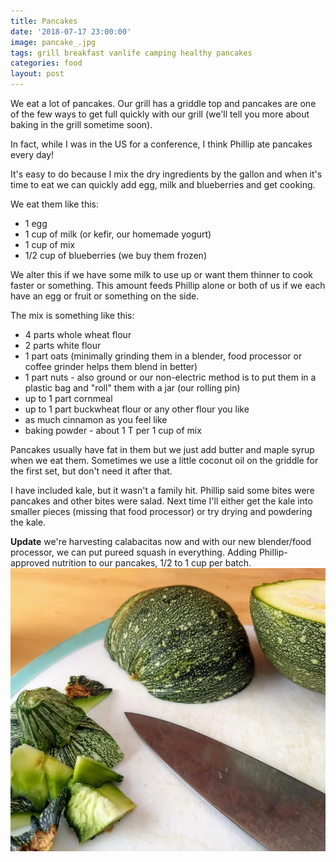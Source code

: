 ```yaml
---
title: Pancakes
date: '2018-07-17 23:00:00'
image: pancake_.jpg
tags: grill breakfast vanlife camping healthy pancakes
categories: food
layout: post
---
```


We eat a lot of pancakes. Our grill has a griddle top and pancakes are one of the few ways to get full quickly with our grill (we'll tell you more about baking in the grill sometime soon).

In fact, while I was in the US for a conference, I think Phillip ate pancakes every day!

It's easy to do because I mix the dry ingredients by the gallon and when it's time to eat we can quickly add egg, milk and blueberries and get cooking.

We eat them like this:

* 1 egg
* 1 cup of milk (or kefir, our homemade yogurt)
* 1 cup of mix
* 1/2 cup of blueberries (we buy them frozen)

We alter this if we have some milk to use up or want them thinner to cook faster or something. This amount feeds Phillip alone or both of us if we each have an egg or fruit or something on the side.

The mix is something like this:
* 4 parts whole wheat flour
* 2 parts white flour
* 1 part oats (minimally grinding them in a blender, food processor or coffee grinder helps them blend in better)
* 1 part nuts - also ground or our non-electric method is to put them in a plastic bag and "roll" them with a jar (our rolling pin)
* up to 1 part cornmeal
* up to 1 part buckwheat flour or any other flour you like
* as much cinnamon as you feel like
* baking powder - about 1 T per 1 cup of mix

Pancakes usually have fat in them but we just add butter and maple syrup when we eat them. Sometimes we use a little coconut oil on the griddle for the first set, but don't need it after that.

I have included kale, but it wasn't a family hit. Phillip said some bites were pancakes and other bites were salad. Next time I'll either get the kale into smaller pieces (missing that food processor) or try drying and powdering the kale.

**Update** we're harvesting calabacitas now and with our new blender/food processor, we can put pureed squash in everything. Adding Phillip-approved nutrition to our pancakes, 1/2 to 1 cup per batch.
[![](/images/calabacitas_.jpg)](/images/calabacitas.jpg)